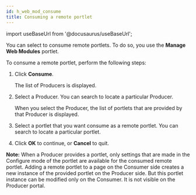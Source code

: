 ```yaml
---
id: h_web_mod_consume
title: Consuming a remote portlet
---
```

import useBaseUrl from '@docusaurus/useBaseUrl';



You can select to consume remote portlets. To do so, you use the **Manage Web Modules** portlet.

To consume a remote portlet, perform the following steps:

1.  Click **Consume**.

    The list of Producers is displayed.

2.  Select a Producer. You can search to locate a particular Producer.

    When you select the Producer, the list of portlets that are provided by that Producer is displayed.

3.  Select a portlet that you want consume as a remote portlet. You can search to locate a particular portlet.

4.  Click **OK** to continue, or **Cancel** to quit.


**Note:** When a Producer provides a portlet, only settings that are made in the Configure mode of the portlet are available for the consumed remote portlet. Adding a remote portlet to a page on the Consumer side creates a new instance of the provided portlet on the Producer side. But this portlet instance can be modified only on the Consumer. It is not visible on the Producer portal.


